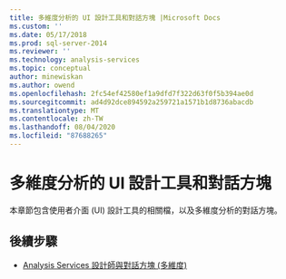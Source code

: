 ```yaml
---
title: 多維度分析的 UI 設計工具和對話方塊 |Microsoft Docs
ms.custom: ''
ms.date: 05/17/2018
ms.prod: sql-server-2014
ms.reviewer: ''
ms.technology: analysis-services
ms.topic: conceptual
author: minewiskan
ms.author: owend
ms.openlocfilehash: 2fc54ef42580ef1a9dfd7f322d63f0f5b394ae0d
ms.sourcegitcommit: ad4d92dce894592a259721a1571b1d8736abacdb
ms.translationtype: MT
ms.contentlocale: zh-TW
ms.lasthandoff: 08/04/2020
ms.locfileid: "87688265"
---
```

# <a name="ui-designers-and-dialogs-for-multidimensional-analysis"></a>多維度分析的 UI 設計工具和對話方塊

本章節包含使用者介面 (UI) 設計工具的相關檔，以及多維度分析的對話方塊。

## <a name="next-steps"></a>後續步驟

- [Analysis Services 設計師與對話方塊 (多維度)](../analysis-services-designers-and-dialog-boxes-multidimensional-data.md)

